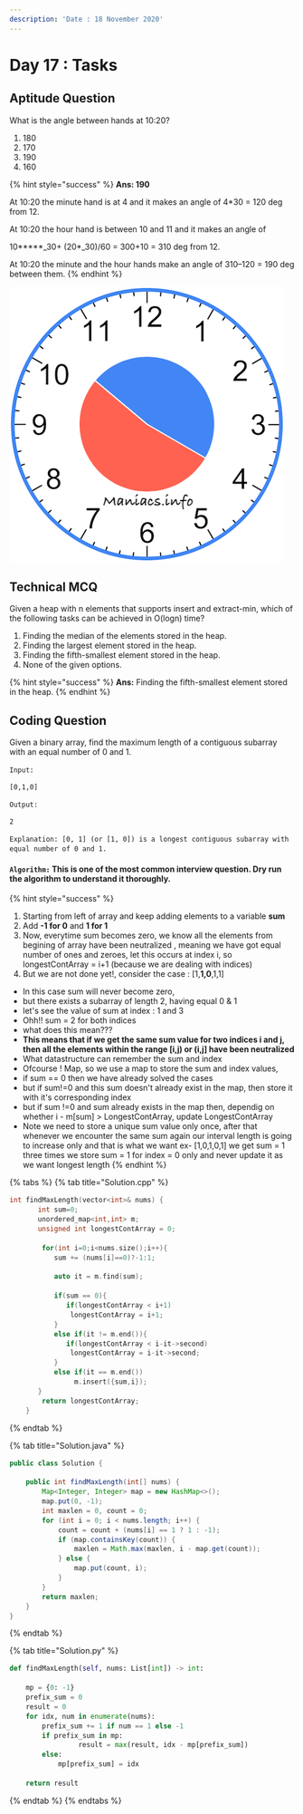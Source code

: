 ```yaml
---
description: 'Date : 18 November 2020'
---
```


# Day 17 : Tasks

## Aptitude Question

What is the angle between hands at 10:20? 

1. 180
2. 170
3. 190
4. 160

{% hint style="success" %}
**Ans: 190**

At 10:20 the minute hand is at 4 and it makes an angle of 4\*30 = 120 deg from 12.

At 10:20 the hour hand is between 10 and 11 and it makes an angle of 

10**\***_30+ \(20\*_30\)/60 = 300+10 = 310 deg from 12.

At 10:20 the minute and the hour hands make an angle of 310–120 = 190 deg between them.
{% endhint %}

![](../.gitbook/assets/image%20%281%29.png)

## Technical MCQ

Given a heap with n elements that supports insert and extract-min, which of the following tasks can be achieved in O\(logn\) time? 

1. Finding the median of the elements stored in the heap.
2. Finding the largest element stored in the heap.
3. Finding the fifth-smallest element stored in the heap.
4. None of the given options.

{% hint style="success" %}
**Ans:** Finding the fifth-smallest element stored in the heap.
{% endhint %}

## Coding Question

Given a binary array, find the maximum length of a contiguous subarray with an equal number of 0 and 1.

`Input:` 

```text
[0,1,0] 
```

`Output:`

```text
2
```

 `Explanation: [0, 1] (or [1, 0]) is a longest contiguous subarray with equal number of 0 and 1.`

#### `Algorithm:` This is one of the most common interview question. Dry run the algorithm to understand it thoroughly.

{% hint style="success" %}
1. Starting from left of array and keep adding elements to a variable **sum**
2. Add **-1 for 0** and **1 for 1**
3. Now, everytime sum becomes zero, we know all the elements from begining of array have been neutralized , meaning we have got equal number of ones and zeroes, let this occurs at index i, so longestContArray = i+1 \(because we are dealing with indices\)
4. But we are not done yet!, consider the case : \[1,**1,0**,1,1\]

* In this case sum will never become zero,
* but there exists a subarray of length 2, having equal 0 & 1
* let's see the value of sum at index : 1 and 3
* Ohh!! sum = 2 for both indices
* what does this mean???
* **This means that if we get the same sum value for two indices i and j, then all the elements within the range \[i,j\) or \(i,j\] have been neutralized**
* What datastructure can remember the sum and index
* Ofcourse ! Map, so we use a map to store the sum and index values,
* if sum == 0 then we have already solved the cases
* but if sum!=0 and this sum doesn't already exist in the map, then store it with it's corresponding index
* but if sum !=0 and sum already exists in the map then, dependig on whether i - m\[sum\] &gt; LongestContArray, update LongestContArray
* Note we need to store a unique sum value only once, after that whenever we encounter the same sum again our interval length is going to increase only and that is what we want ex- \[1,0,1,0,1\] we get sum = 1 three times we store sum = 1 for index = 0 only and never update it as we want longest length
{% endhint %}

{% tabs %}
{% tab title="Solution.cpp" %}
```cpp
int findMaxLength(vector<int>& nums) {
       int sum=0;
       unordered_map<int,int> m;
       unsigned int longestContArray = 0;
       
        for(int i=0;i<nums.size();i++){
           sum += (nums[i]==0)?-1:1;
           
           auto it = m.find(sum);
           
           if(sum == 0){
              if(longestContArray < i+1)
               longestContArray = i+1;
           }
           else if(it != m.end()){
              if(longestContArray < i-it->second)
               longestContArray = i-it->second;
           }
           else if(it == m.end())
                m.insert({sum,i});
       }
        return longestContArray;
    }
```
{% endtab %}

{% tab title="Solution.java" %}
```java
public class Solution {

    public int findMaxLength(int[] nums) {
        Map<Integer, Integer> map = new HashMap<>();
        map.put(0, -1);
        int maxlen = 0, count = 0;
        for (int i = 0; i < nums.length; i++) {
            count = count + (nums[i] == 1 ? 1 : -1);
            if (map.containsKey(count)) {
                maxlen = Math.max(maxlen, i - map.get(count));
            } else {
                map.put(count, i);
            }
        }
        return maxlen;
    }
}
```
{% endtab %}

{% tab title="Solution.py" %}
```python
def findMaxLength(self, nums: List[int]) -> int:
  
    mp = {0: -1}  
    prefix_sum = 0
    result = 0
    for idx, num in enumerate(nums):
        prefix_sum += 1 if num == 1 else -1
        if prefix_sum in mp:
		         result = max(result, idx - mp[prefix_sum])
        else:
            mp[prefix_sum] = idx
    
    return result
```
{% endtab %}
{% endtabs %}

  




